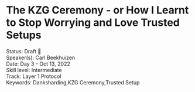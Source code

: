 # The KZG Ceremony - or How I Learnt to Stop Worrying and Love Trusted Setups

Status: Draft 📝  
Speaker(s): Carl Beekhuizen  
Date: Day 3 - Oct 13, 2022  
Skill level: Intermediate  
Track: Layer 1 Protocol  
Keywords: Danksharding,KZG Ceremony,Trusted Setup  

